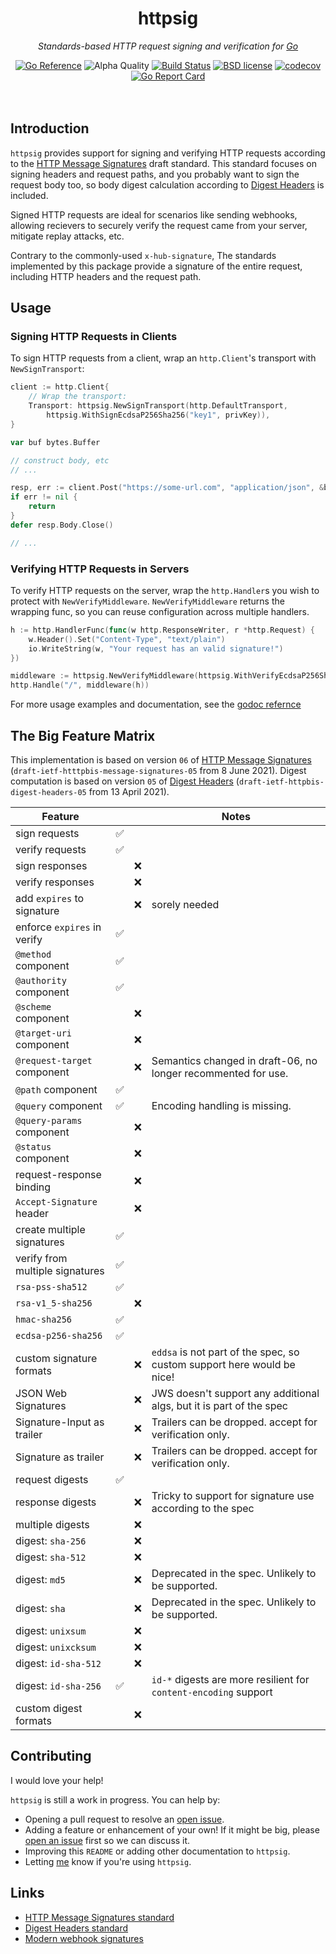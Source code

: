 <!--
  Attractive html formatting for rendering in github. sorry text editor
  readers! Besides the header and section links, everything should be clean and
  readable.
-->
<h1 align="center">httpsig</h1>
<p align="center"><i>Standards-based HTTP request signing and verification for <a href="https://golang.org">Go</a></i></p>

<div align="center">
  <a href="https://pkg.go.dev/github.com/jbowes/httpsig"><img src="https://pkg.go.dev/badge/github.com/jbowes/httpsig.svg" alt="Go Reference"></a>
  <img alt="Alpha Quality" src="https://img.shields.io/badge/status-ALPHA-orange.svg" >
  <a href="https://github.com/jbowes/httpsig/actions/workflows/go.yml"><img alt="Build Status" src="https://github.com/jbowes/httpsig/actions/workflows/go.yml/badge.svg?branch=main"></a>
  <a href="./LICENSE"><img alt="BSD license" src="https://img.shields.io/badge/license-BSD-blue.svg"></a>
  <a href="https://codecov.io/gh/jbowes/httpsig"><img alt="codecov" src="https://img.shields.io/codecov/c/github/jbowes/httpsig.svg"></a>
  <a href="https://goreportcard.com/report/github.com/jbowes/httpsig"><img alt="Go Report Card" src="https://goreportcard.com/badge/github.com/jbowes/httpsig"></a>
</div><br /><br />

## Introduction

`httpsig` provides support for signing and verifying HTTP requests according
to the [HTTP Message Signatures][msgsig] draft standard. This standard focuses
on signing headers and request paths, and you probably want to sign the
request body too, so body digest calculation according to
[Digest Headers][dighdr] is included.

Signed HTTP requests are ideal for scenarios like sending webhooks, allowing
recievers to securely verify the request came from your server, mitigate replay
attacks, etc.

Contrary to the commonly-used `x-hub-signature`, The standards implemented by
this package provide a signature of the entire request, including HTTP headers
and the request path.

## Usage

### Signing HTTP Requests in Clients

To sign HTTP requests from a client, wrap an `http.Client`'s transport with
`NewSignTransport`:

```go
client := http.Client{
	// Wrap the transport:
	Transport: httpsig.NewSignTransport(http.DefaultTransport,
		httpsig.WithSignEcdsaP256Sha256("key1", privKey)),
}

var buf bytes.Buffer

// construct body, etc
// ...

resp, err := client.Post("https://some-url.com", "application/json", &buf)
if err != nil {
	return
}
defer resp.Body.Close()

// ...
```

### Verifying HTTP Requests in Servers

To verify HTTP requests on the server, wrap the `http.Handler`s you wish to
protect with `NewVerifyMiddleware`. `NewVerifyMiddleware` returns the wrapping
func, so you can reuse configuration across multiple handlers.

```go
h := http.HandlerFunc(func(w http.ResponseWriter, r *http.Request) {
	w.Header().Set("Content-Type", "text/plain")
	io.WriteString(w, "Your request has an valid signature!")
})

middleware := httpsig.NewVerifyMiddleware(httpsig.WithVerifyEcdsaP256Sha256("key1", pubkey))
http.Handle("/", middleware(h))
```

For more usage examples and documentation, see the [godoc refernce][godoc]

## The Big Feature Matrix

This implementation is based on version `06` of [HTTP Message Signatures][msgsig]
(`draft-ietf-htttpbis-message-signatures-05` from 8 June 2021). Digest
computation is based on version `05` of [Digest Headers][dighdr]
(`draft-ietf-httpbis-digest-headers-05` from 13 April 2021).

| Feature                         |   |   | Notes                                                                  |
| ------------------------------- | - | - | ---------------------------------------------------------------------- |
| sign requests                   | ✅ |   |                                                                        |
| verify requests                 | ✅ |   |                                                                        |
| sign responses                  |   | ❌ |                                                                        |
| verify responses                |   | ❌ |                                                                        |
| add `expires` to signature      |   | ❌ | sorely needed                                                          |
| enforce `expires` in verify     | ✅ |   |                                                                        |
| `@method` component             | ✅ |   |                                                                        |
| `@authority` component          | ✅ |   |                                                                        |
| `@scheme` component             |   | ❌ |                                                                        |
| `@target-uri` component         |   | ❌ |                                                                        |
| `@request-target` component     |   | ❌ | Semantics changed in draft-06, no longer recommented for use.          |
| `@path` component               | ✅ |   |                                                                        |
| `@query` component              | ✅ |   | Encoding handling is missing.                                          |
| `@query-params` component       |   | ❌ |                                                                        |
| `@status` component             |   | ❌ |                                                                        |
| request-response binding        |   | ❌ |                                                                        |
| `Accept-Signature` header       |   | ❌ |                                                                        |
| create multiple signatures      | ✅ |   |                                                                        |
| verify from multiple signatures | ✅ |   |                                                                        |
| `rsa-pss-sha512`                | ✅ |   |                                                                        |
| `rsa-v1_5-sha256`               |   | ❌ |                                                                        |
| `hmac-sha256`                   | ✅ |   |                                                                        |
| `ecdsa-p256-sha256`             | ✅ |   |                                                                        |
| custom signature formats        |   | ❌ | `eddsa` is not part of the spec, so custom support here would be nice! |
| JSON Web Signatures             |   | ❌ | JWS doesn't support any additional algs, but it is part of the spec    |
| Signature-Input as trailer      |   | ❌ | Trailers can be dropped. accept for verification only.                 |
| Signature as trailer            |   | ❌ | Trailers can be dropped. accept for verification only.                 |
| request digests                 | ✅ |   |                                                                        |
| response digests                |   | ❌ | Tricky to support for signature use according to the spec              |
| multiple digests                |   | ❌ |                                                                        |
| digest: `sha-256`               |   | ❌ |                                                                        |
| digest: `sha-512`               |   | ❌ |                                                                        |
| digest: `md5`                   |   | ❌ | Deprecated in the spec. Unlikely to be supported.                      |
| digest: `sha`                   |   | ❌ | Deprecated in the spec. Unlikely to be supported.                      |
| digest: `unixsum`               |   | ❌ |                                                                        |
| digest: `unixcksum`             |   | ❌ |                                                                        |
| digest: `id-sha-512`            |   | ❌ |                                                                        |
| digest: `id-sha-256`            | ✅ |   | `id-*` digests are more resilient for `content-encoding` support       |
| custom digest formats           |   | ❌ |                                                                        |

## Contributing

I would love your help!

`httpsig` is still a work in progress. You can help by:

- Opening a pull request to resolve an [open issue][issues].
- Adding a feature or enhancement of your own! If it might be big, please
  [open an issue][enhancement] first so we can discuss it.
- Improving this `README` or adding other documentation to `httpsig`.
- Letting [me] know if you're using `httpsig`.

<!-- These are mostly for pkg.go.dev, to show up in the header -->
## Links

- [HTTP Message Signatures standard][msgsig]
- [Digest Headers standard][dighdr]
- [Modern webhook signatures][myblog]

<!-- Other links -->
[go]: https://golang.org
[msgsig]: https://datatracker.ietf.org/doc/draft-ietf-httpbis-message-signatures/
[dighdr]: https://datatracker.ietf.org/doc/draft-ietf-httpbis-digest-headers/
[myblog]: https://repl.ca/modern-webhook-signatures/

[godoc]: https://pkg.go.dev/github.com/jbowes/httpsig
[issues]: ./issues
[bug]: ./issues/new?labels=bug
[enhancement]: ./issues/new?labels=enhancement

[me]: https://twitter.com/jrbowes
